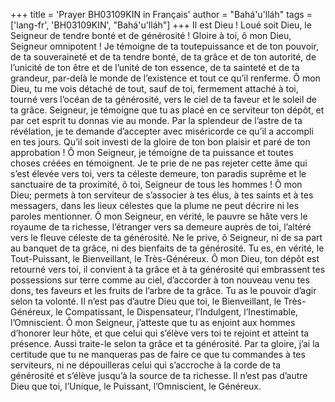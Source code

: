 +++
title = 'Prayer BH03109KIN in Français'
author = "Bahá'u'lláh"
tags = ['lang-fr', 'BH03109KIN', "Bahá'u'lláh"]
+++
Il est Dieu ! Loué soit Dieu, le Seigneur de tendre bonté et de générosité ! Gloire à toi, ô mon Dieu, Seigneur omnipotent ! Je témoigne de ta toutepuissance et de ton pouvoir, de ta souveraineté et de ta tendre bonté, de ta grâce et de ton autorité, de l’unicité de ton être et de l’unité de ton essence, de ta sainteté et de ta grandeur, par-delà le monde de l’existence et tout ce qu’il renferme.
Ô mon Dieu, tu me vois détaché de tout, sauf de toi, fermement attaché à toi, tourné vers l’océan de ta générosité, vers le ciel de ta faveur et le soleil de ta grâce.
Seigneur, je témoigne que tu as placé en ce serviteur ton dépôt, et par cet esprit tu donnas vie au monde. Par la splendeur de l’astre de ta révélation, je te demande d’accepter avec miséricorde ce qu’il a accompli en tes jours. Qu’il soit investi de la gloire de ton bon plaisir et paré de ton approbation !
Ô mon Seigneur, je témoigne de ta puissance et toutes choses créées en témoignent. Je te prie de ne pas rejeter cette âme qui s’est élevée vers toi, vers ta céleste demeure, ton paradis suprême et le sanctuaire de ta proximité, ô toi, Seigneur de tous les hommes !
Ô mon Dieu; permets à ton serviteur de s’associer à tes élus, à tes saints et à tes messagers, dans les lieux célestes que la plume ne peut décrire ni les paroles mentionner.
Ô mon Seigneur, en vérité, le pauvre se hâte vers le royaume de ta richesse, l’étranger vers sa demeure auprès de toi, l’altéré vers le fleuve céleste de ta générosité. Ne le prive, ô Seigneur, ni de sa part au banquet de ta grâce, ni des bienfaits de ta générosité. Tu es, en vérité, le Tout-Puissant, le Bienveillant, le Très-Généreux.
Ô mon Dieu, ton dépôt est retourné vers toi, il convient à ta grâce et à ta générosité qui embrassent tes possessions sur terre comme au ciel, d’accorder à ton nouveau venu tes dons, tes faveurs et les fruits de l’arbre de ta grâce. Tu as le pouvoir d’agir selon ta volonté. Il n’est pas d’autre Dieu que toi, le Bienveillant, le Très-Généreux, le Compatissant, le Dispensateur, l’Indulgent, l’Inestimable, l’Omniscient.
Ô mon Seigneur, j’atteste que tu as enjoint aux hommes d’honorer leur hôte, et que celui qui s’élève vers toi te rejoint et atteint ta présence. Aussi traite-le selon ta grâce et ta générosité. Par ta gloire, j’ai la certitude que tu ne manqueras pas de faire ce que tu commandes à tes serviteurs, ni ne dépouilleras celui qui s’accroche à la corde de ta générosité et s’élève jusqu’à la source de ta richesse.
Il n’est pas d’autre Dieu que toi, l’Unique, le Puissant, l’Omniscient, le Généreux.
